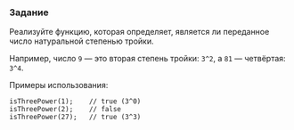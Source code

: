 ### Задание

Реализуйте функцию, которая определяет, является ли переданное число натуральной степенью
тройки.

Например, число `9` — это вторая степень тройки: `3^2`, а `81` — четвёртая: `3^4`.

Примеры использования:

```
isThreePower(1);    // true (3^0)
isThreePower(2);    // false
isThreePower(27);   // true (3^3)
```
